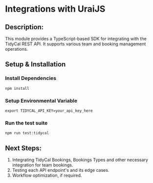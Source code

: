 # Integrations with UraiJS

## Description:
This module provides a TypeScript-based SDK for integrating with the TidyCal REST API. It supports various team and booking management operations.

## Setup & Installation

### Install Dependencies
```npm install```

### Setup Environmental Variable
```export TIDYCAL_API_KEY=your_api_key_here```

### Run the test suite
```npm run test:tidycal```

## Next Steps:
1. Integrating TidyCal Bookings, Bookings Types and other necessary integration for team bookings.
2. Testing each API endpoint's and its edge cases.
3. Workflow optimization, if required.
